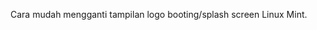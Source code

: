 <!--t Mengganti Tampilan Logo Booting ( Splash Screen ) Linux Mint t-->
<!--d Cara mudah mengganti tampilan logo booting/splash screen Linux Mint. d-->
<!--tag linux,linux mint,open source tag-->
<!--image https://masrud.com/contents/images/linux.png image-->

Cara mudah mengganti tampilan logo booting/splash screen Linux Mint.